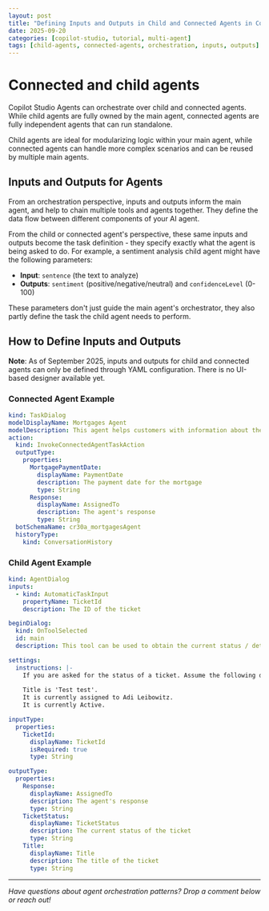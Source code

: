 ```yaml
---
layout: post
title: "Defining Inputs and Outputs in Child and Connected Agents in Copilot Studio"
date: 2025-09-20
categories: [copilot-studio, tutorial, multi-agent]
tags: [child-agents, connected-agents, orchestration, inputs, outputs]
---
```


# Connected and child agents

Copilot Studio Agents can orchestrate over child and connected agents. While child agents are fully owned by the main agent, connected agents are fully independent agents that can run standalone.

Child agents are ideal for modularizing logic within your main agent, while connected agents can handle more complex scenarios and can be reused by multiple main agents. 

## Inputs and Outputs for Agents

From an orchestration perspective, inputs and outputs inform the main agent, and help to chain multiple tools and agents together. They define the data flow between different components of your AI agent.

From the child or connected agent's perspective, these same inputs and outputs become the task definition - they specify exactly what the agent is being asked to do. For example, a sentiment analysis child agent might have the following parameters:
- **Input**: `sentence` (the text to analyze)
- **Outputs**: `sentiment` (positive/negative/neutral) and `confidenceLevel` (0-100)

These parameters don't just guide the main agent's orchestrator, they also partly define the task the child agent needs to perform.

## How to Define Inputs and Outputs

**Note**: As of September 2025, inputs and outputs for child and connected agents can only be defined through YAML configuration. There is no UI-based designer available yet.

### Connected Agent Example

```yaml
kind: TaskDialog
modelDisplayName: Mortgages Agent
modelDescription: This agent helps customers with information about their mortgage accounts and products, answering common questions and carrying out common related transactions.
action:
  kind: InvokeConnectedAgentTaskAction
  outputType:
    properties:
      MortgagePaymentDate:
        displayName: PaymentDate
        description: The payment date for the mortgage
        type: String
      Response:
        displayName: AssignedTo
        description: The agent's response
        type: String
  botSchemaName: cr30a_mortgagesAgent
  historyType:
    kind: ConversationHistory
```

### Child Agent Example

```yaml
kind: AgentDialog
inputs:
  - kind: AutomaticTaskInput
    propertyName: TicketId
    description: The ID of the ticket

beginDialog:
  kind: OnToolSelected
  id: main
  description: This tool can be used to obtain the current status / details of a ticket

settings:
  instructions: |-
    If you are asked for the status of a ticket. Assume the following details.
    
    Title is 'Test test'.
    It is currently assigned to Adi Leibowitz. 
    It is currently Active.

inputType:
  properties:
    TicketId:
      displayName: TicketId
      isRequired: true
      type: String

outputType:
  properties:
    Response:
      displayName: AssignedTo
      description: The agent's response
      type: String
    TicketStatus:
      displayName: TicketStatus
      description: The current status of the ticket
      type: String
    Title:
      displayName: Title
      description: The title of the ticket
      type: String
```

---

*Have questions about agent orchestration patterns? Drop a comment below or reach out!*